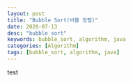 ```yaml
---
layout: post
title: "Bubble Sort(버블 정렬)"
date: 2020-07-13
desc: "bubble sort"
keywords: bubble_sort, algorithm, java
categories: [Algorithm]
tags: [bubble_sort, algorithm, java]
---
```


test